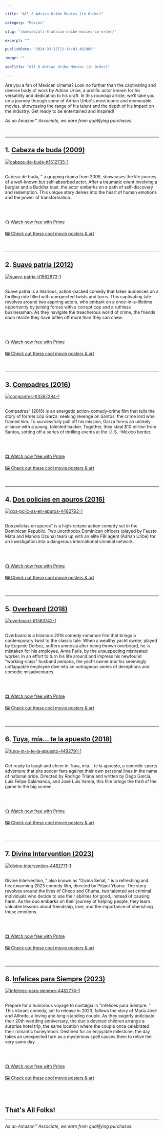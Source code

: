 ```yaml
---

title: "All 8 Adrian Uribe Movies (in Order)"

category: "Movies"

slug: "/movies/all-8-adrian-uribe-movies-in-order/"

excerpt: ""

publishDate: "2024-03-25T12:14:03.482966"

image: ""

seoTitle: "All 8 Adrian Uribe Movies (in Order)"

---
```


Are you a fan of Mexican cinema? Look no further than the captivating and diverse body of work by Adrian Uribe, a prolific actor known for his versatility and dedication to his craft. In this roundup article, we'll take you on a journey through some of Adrian Uribe's most iconic and memorable movies, showcasing the range of his talent and the depth of his impact on the industry. Get ready to be entertained and inspired! 

*As an Amazon™ Associate, we earn from qualifying purchases.*

<br>

<hr>


## 1. [Cabeza de buda (2009)](https://serp.ly/amazon/Cabeza+de+buda+2009?i=movies-tv)

<div class="image"><a href="https://serp.ly/amazon/Cabeza+de+buda+2009?i=movies-tv"><img alt="cabeza-de-buda-tt1512735-1" src="https://imagedelivery.net/vy2bglCGN6hEeWOnSe2c7A/cabeza-de-buda-tt1512735-1/w=720,h=540,fit=pad,background=black"/></a></div>

<br>

Cabeza de buda, " a gripping drama from 2009, showcases the life journey of a well-known but self-absorbed actor. After a traumatic event involving a burglar and a Buddha bust, the actor embarks on a path of self-discovery and redemption. This unique story delves into the heart of human emotions and the power of transformation. 

<br>

<br>

[📺 Watch now free with Prime](https://serp.ly/amazonprime/*)

[🖼️ Check out these cool movie posters & art](https://serp.ly/amazon/Cabeza+de+buda+2009+poster?rh=n%3A3736081)

<br>

<hr>


## 2. [Suave patria (2012)](https://serp.ly/amazon/Suave+patria+2012?i=movies-tv)

<div class="image"><a href="https://serp.ly/amazon/Suave+patria+2012?i=movies-tv"><img alt="suave-patria-tt1562873-1" src="https://imagedelivery.net/vy2bglCGN6hEeWOnSe2c7A/suave-patria-tt1562873-1/w=720,h=540,fit=pad,background=black"/></a></div>

<br>

Suave patria is a hilarious, action-packed comedy that takes audiences on a thrilling ride filled with unexpected twists and turns. This captivating tale revolves around two aspiring actors, who embark on a once-in-a-lifetime opportunity by joining forces with a corrupt cop and a ruthless businessman. As they navigate the treacherous world of crime, the friends soon realize they have bitten off more than they can chew. 

<br>

<br>

[📺 Watch now free with Prime](https://serp.ly/amazonprime/*)

[🖼️ Check out these cool movie posters & art](https://serp.ly/amazon/Suave+patria+2012+poster?rh=n%3A3736081)

<br>

<hr>


## 3. [Compadres (2016)](https://serp.ly/amazon/Compadres+2016?i=movies-tv)

<div class="image"><a href="https://serp.ly/amazon/Compadres+2016?i=movies-tv"><img alt="compadres-tt3367294-1" src="https://imagedelivery.net/vy2bglCGN6hEeWOnSe2c7A/compadres-tt3367294-1/w=720,h=540,fit=pad,background=black"/></a></div>

<br>

Compadres" (2016) is an energetic action-comedy-crime film that tells the story of former cop Garza, seeking revenge on Santos, the crime lord who framed him. To successfully pull off his mission, Garza forms an unlikely alliance with a young, talented hacker. Together, they steal $10 million from Santos, setting off a series of thrilling events at the U. S. -Mexico border. 

<br>

<br>

[📺 Watch now free with Prime](https://serp.ly/amazonprime/*)

[🖼️ Check out these cool movie posters & art](https://serp.ly/amazon/Compadres+2016+poster?rh=n%3A3736081)

<br>

<hr>


## 4. [Dos policías en apuros (2016)](https://serp.ly/amazon/Dos+policas+en+apuros+2016?i=movies-tv)

<div class="image"><a href="https://serp.ly/amazon/Dos+policas+en+apuros+2016?i=movies-tv"><img alt="dos-polic-as-en-apuros-4482792-1" src="https://imagedelivery.net/vy2bglCGN6hEeWOnSe2c7A/dos-polic-as-en-apuros-4482792-1/w=720,h=540,fit=pad,background=black"/></a></div>

<br>

Dos policías en apuros" is a high-octane action comedy set in the Dominican Republic. Two unorthodox Dominican officers (played by Fausto Mata and Manolo Ozuna) team up with an elite FBI agent (Adrian Uribe) for an investigation into a dangerous international criminal network. 

<br>

<br>

[📺 Watch now free with Prime](https://serp.ly/amazonprime/*)

[🖼️ Check out these cool movie posters & art](https://serp.ly/amazon/Dos+policas+en+apuros+2016+poster?rh=n%3A3736081)

<br>

<hr>


## 5. [Overboard (2018)](https://serp.ly/amazon/Overboard+2018?i=movies-tv)

<div class="image"><a href="https://serp.ly/amazon/Overboard+2018?i=movies-tv"><img alt="overboard-tt1563742-1" src="https://imagedelivery.net/vy2bglCGN6hEeWOnSe2c7A/overboard-tt1563742-1/w=720,h=540,fit=pad,background=black"/></a></div>

<br>

Overboard is a hilarious 2018 comedy-romance film that brings a contemporary twist to the classic tale. When a wealthy yacht owner, played by Eugenio Derbez, suffers amnesia after being thrown overboard, he is mistaken for his employee, Anna Faris, by the unsuspecting mistreated worker. In an effort to turn his life around and impress his newfound “working-class” husband persona, the yacht owner and his seemingly unflappable employee dive into an outrageous series of deceptions and comedic misadventures. 

<br>

<br>

[📺 Watch now free with Prime](https://serp.ly/amazonprime/*)

[🖼️ Check out these cool movie posters & art](https://serp.ly/amazon/Overboard+2018+poster?rh=n%3A3736081)

<br>

<hr>


## 6. [Tuya, mía... te la apuesto (2018)](https://serp.ly/amazon/Tuya+ma+te+la+apuesto+2018?i=movies-tv)

<div class="image"><a href="https://serp.ly/amazon/Tuya+ma+te+la+apuesto+2018?i=movies-tv"><img alt="tuya-m-a-te-la-apuesto-4482791-1" src="https://imagedelivery.net/vy2bglCGN6hEeWOnSe2c7A/tuya-m-a-te-la-apuesto-4482791-1/w=720,h=540,fit=pad,background=black"/></a></div>

<br>

Get ready to laugh and cheer in Tuya, mía. . te la apuesto, a comedic sports adventure that pits soccer fans against their own personal lines in the name of national pride. Directed by Rodrigo Triana and written by Dago García, Luis Felipe Salamanca, and José Luis Varela, this film brings the thrill of the game to the big screen. 

<br>

<br>

[📺 Watch now free with Prime](https://serp.ly/amazonprime/*)

[🖼️ Check out these cool movie posters & art](https://serp.ly/amazon/Tuya+ma+te+la+apuesto+2018+poster?rh=n%3A3736081)

<br>

<hr>


## 7. [Divine Intervention (2023)](https://serp.ly/amazon/Divine+Intervention+2023?i=movies-tv)

<div class="image"><a href="https://serp.ly/amazon/Divine+Intervention+2023?i=movies-tv"><img alt="divine-intervention-4482771-1" src="https://imagedelivery.net/vy2bglCGN6hEeWOnSe2c7A/divine-intervention-4482771-1/w=720,h=540,fit=pad,background=black"/></a></div>

<br>

Divine Intervention, " also known as "Divina Señal, " is a refreshing and heartwarming 2023 comedy film, directed by Pitipol Ybarra. The story revolves around the lives of Checo and Chuma, two talented yet criminal individuals who decide to use their abilities for good, instead of causing harm. As the duo embarks on their journey of helping people, they learn valuable lessons about friendship, love, and the importance of cherishing these emotions. 

<br>

<br>

[📺 Watch now free with Prime](https://serp.ly/amazonprime/*)

[🖼️ Check out these cool movie posters & art](https://serp.ly/amazon/Divine+Intervention+2023+poster?rh=n%3A3736081)

<br>

<hr>


## 8. [Infelices para Siempre (2023)](https://serp.ly/amazon/Infelices+para+Siempre+2023?i=movies-tv)

<div class="image"><a href="https://serp.ly/amazon/Infelices+para+Siempre+2023?i=movies-tv"><img alt="infelices-para-siempre-4482774-1" src="https://imagedelivery.net/vy2bglCGN6hEeWOnSe2c7A/infelices-para-siempre-4482774-1/w=720,h=540,fit=pad,background=black"/></a></div>

<br>

Prepare for a humorous voyage to nostalgia in "Infelices para Siempre. " This vibrant comedy, set to release in 2023, follows the story of María José and Alfredo, a loving and long-standing couple. As they eagerly anticipate their 20th wedding anniversary, the duo's devoted children arrange a surprise hotel trip, the same location where the couple once celebrated their romantic honeymoon. Destined for an enjoyable milestone, the day takes an unexpected turn as a mysterious spell causes them to relive the very same day. 

<br>

<br>

[📺 Watch now free with Prime](https://serp.ly/amazonprime/*)

[🖼️ Check out these cool movie posters & art](https://serp.ly/amazon/Infelices+para+Siempre+2023+poster?rh=n%3A3736081)

<br>

<br>


## That's All Folks!

<hr>

*As an Amazon™ Associate, we earn from qualifying purchases.*